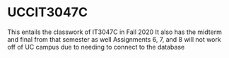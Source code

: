 # UCCIT3047C
This entails the classwork of IT3047C in Fall 2020
It also has the midterm and final from that semester as well
Assignments 6, 7, and 8 will not work off of UC campus due to needing to connect to the database
